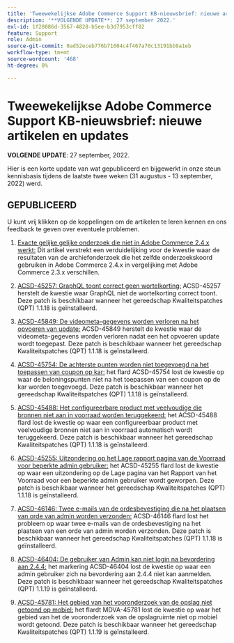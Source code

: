 ```yaml
---
title: 'Tweewekelijkse Adobe Commerce Support KB-nieuwsbrief: nieuwe artikelen en updates'
description: '**VOLGENDE UPDATE**: 27 september 2022.'
exl-id: 1f28086d-3567-4828-b5ee-b3d7953cff82
feature: Support
role: Admin
source-git-commit: 0ad52eceb776b71604c4f467a70c13191bb9a1eb
workflow-type: tm+mt
source-wordcount: '468'
ht-degree: 0%

---
```


# Tweewekelijkse Adobe Commerce Support KB-nieuwsbrief: nieuwe artikelen en updates

**VOLGENDE UPDATE**: 27 september, 2022.

Hier is een korte update van wat gepubliceerd en bijgewerkt in onze steun kennisbasis tijdens de laatste twee weken (31 augustus - 13 september, 2022) werd.

## GEPUBLICEERD

U kunt vrij klikken op de koppelingen om de artikelen te leren kennen en ons feedback te geven over eventuele problemen.

1. [&#x200B; Exacte gelijke gelijke onderzoek die niet in Adobe Commerce 2.4.x werkt:](/help/troubleshooting/miscellaneous/exact-match-search-for-product-not-working-in-adobe-commerce.md) Dit artikel verstrekt een verduidelijking voor de kwestie waar de resultaten van de archiefonderzoek die het zelfde onderzoekskoord gebruiken in Adobe Commerce 2.4.x in vergelijking met Adobe Commerce 2.3.x verschillen.

1. [&#x200B; ACSD-45257: GraphQL toont correct geen wortelkorting:](/help/support-tools/patches-available-in-qpt-tool/v1-1-18/acsd-45257-graphql-doesnt-display-cart-discount-correctly.md) ACSD-45257 herstelt de kwestie waar GraphQL niet de wortelkorting correct toont. Deze patch is beschikbaar wanneer het gereedschap Kwaliteitspatches (QPT) 1.1.18 is geïnstalleerd.

1. [&#x200B; ACSD-45849: De videometa-gegevens worden verloren na het opvoeren van update:](/help/support-tools/patches-available-in-qpt-tool/v1-1-18/acsd-45849-video-metadata-lost-after-staging-update.md) ACSD-45849 herstelt de kwestie waar de videometa-gegevens worden verloren nadat een het opvoeren update wordt toegepast. Deze patch is beschikbaar wanneer het gereedschap Kwaliteitspatches (QPT) 1.1.18 is geïnstalleerd.

1. [&#x200B; ACSD-45754: De achterste punten worden niet toegevoegd na het toepassen van coupon op kar:](https://experienceleague.adobe.com/docs/commerce-knowledge-base/kb/support-tools/patches/acsd-45754-reward-points-not-added-after-applying-coupon-to-the-cart.html?lang=nl-NL) het flard ACSD-45754 lost de kwestie op waar de beloningspunten niet na het toepassen van een coupon op de kar worden toegevoegd. Deze patch is beschikbaar wanneer het gereedschap Kwaliteitspatches (QPT) 1.1.18 is geïnstalleerd.

1. [&#x200B; ACSD-45488: Het configureerbare product met veelvoudige die bronnen niet aan in voorraad worden teruggekeerd:](/help/support-tools/patches-available-in-qpt-tool/v1-1-18/acsd-45488-configurable-product-with-multiple-sources-not-returned-to-in-stock.md) het ACSD-45488 flard lost de kwestie op waar een configureerbaar product met veelvoudige bronnen niet aan in voorraad automatisch wordt teruggekeerd. Deze patch is beschikbaar wanneer het gereedschap Kwaliteitspatches (QPT) 1.1.18 is geïnstalleerd.

1. [&#x200B; ACSD-45255: Uitzondering op het Lage rapport pagina van de Voorraad voor beperkte admin gebruiker:](/help/support-tools/patches-available-in-qpt-tool/v1-1-18/acsd-45255-exception-on-low-stock-report-page-for-restricted-admin-user.md) het ACSD-45255 flard lost de kwestie op waar een uitzondering op de Lage pagina van het Rapport van het Voorraad voor een beperkte admin gebruiker wordt geworpen. Deze patch is beschikbaar wanneer het gereedschap Kwaliteitspatches (QPT) 1.1.18 is geïnstalleerd.

1. [&#x200B; ACSD-46146: Twee e-mails van de ordesbevestiging die na het plaatsen van orde van admin worden verzonden:](/help/support-tools/patches-available-in-qpt-tool/v1-1-18/acsd-46146-two-order-confirmation-emails-are-sent-after-placing-order-from-admin.md) ACSD-46146 flard lost het probleem op waar twee e-mails van de ordesbevestiging na het plaatsen van een orde van admin worden verzonden. Deze patch is beschikbaar wanneer het gereedschap Kwaliteitspatches (QPT) 1.1.18 is geïnstalleerd.

1. [&#x200B; ACSD-46404: De gebruiker van Admin kan niet login na bevordering aan 2.4.4:](/help/support-tools/patches-available-in-qpt-tool/v1-1-19/acsd-46404-admin-user-cannot-log-in-after-upgrading-to-2-4-4.md) het markering ACSD-46404 lost de kwestie op waar een admin gebruiker zich na bevordering aan 2.4.4 niet kan aanmelden. Deze patch is beschikbaar wanneer het gereedschap Kwaliteitspatches (QPT) 1.1.19 is geïnstalleerd.

1. [&#x200B; ACSD-45781: Het gebied van het vooronderzoek van de opslag niet getoond op mobiel:](/help/support-tools/patches-available-in-qpt-tool/v1-1-19/acsd-45781-store-front-search-field-not-displayed-on-mobile.md) het flardt MDVA-45781 lost de kwestie op waar het gebied van het de vooronderzoek van de opslagruimte niet op mobiel wordt getoond. Deze patch is beschikbaar wanneer het gereedschap Kwaliteitspatches (QPT) 1.1.19 is geïnstalleerd.
